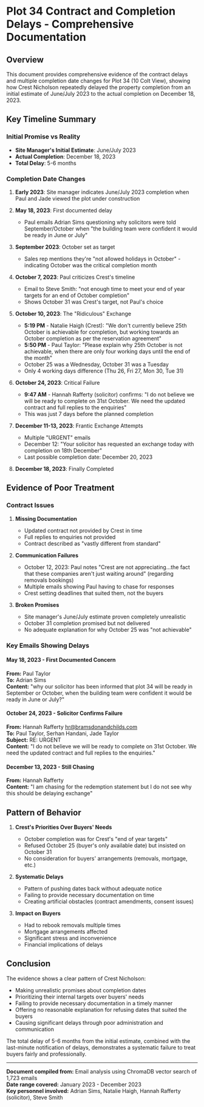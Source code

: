 # Plot 34 Contract and Completion Delays - Comprehensive Documentation

## Overview
This document provides comprehensive evidence of the contract delays and multiple completion date changes for Plot 34 (10 Colt View), showing how Crest Nicholson repeatedly delayed the property completion from an initial estimate of June/July 2023 to the actual completion on December 18, 2023.

## Key Timeline Summary

### Initial Promise vs Reality
- **Site Manager's Initial Estimate**: June/July 2023
- **Actual Completion**: December 18, 2023
- **Total Delay**: 5-6 months

### Completion Date Changes

1. **Early 2023**: Site manager indicates June/July 2023 completion when Paul and Jade viewed the plot under construction

2. **May 18, 2023**: First documented delay
   - Paul emails Adrian Sims questioning why solicitors were told September/October when "the building team were confident it would be ready in June or July"

3. **September 2023**: October set as target
   - Sales rep mentions they're "not allowed holidays in October" - indicating October was the critical completion month

4. **October 7, 2023**: Paul criticizes Crest's timeline
   - Email to Steve Smith: "not enough time to meet your end of year targets for an end of October completion"
   - Shows October 31 was Crest's target, not Paul's choice

5. **October 10, 2023**: The "Ridiculous" Exchange
   - **5:19 PM** - Natalie Haigh (Crest): "We don't currently believe 25th October is achievable for completion, but working towards an October completion as per the reservation agreement"
   - **5:50 PM** - Paul Taylor: "Please explain why 25th October is not achievable, when there are only four working days until the end of the month"
   - October 25 was a Wednesday, October 31 was a Tuesday
   - Only 4 working days difference (Thu 26, Fri 27, Mon 30, Tue 31)

6. **October 24, 2023**: Critical Failure
   - **9:47 AM** - Hannah Rafferty (solicitor) confirms: "I do not believe we will be ready to complete on 31st October. We need the updated contract and full replies to the enquiries"
   - This was just 7 days before the planned completion

7. **December 11-13, 2023**: Frantic Exchange Attempts
   - Multiple "URGENT" emails
   - December 12: "Your solicitor has requested an exchange today with completion on 18th December"
   - Last possible completion date: December 20, 2023

8. **December 18, 2023**: Finally Completed

## Evidence of Poor Treatment

### Contract Issues
1. **Missing Documentation**
   - Updated contract not provided by Crest in time
   - Full replies to enquiries not provided
   - Contract described as "vastly different from standard"

2. **Communication Failures**
   - October 12, 2023: Paul notes "Crest are not appreciating...the fact that these companies aren't just waiting around" (regarding removals bookings)
   - Multiple emails showing Paul having to chase for responses
   - Crest setting deadlines that suited them, not the buyers

3. **Broken Promises**
   - Site manager's June/July estimate proven completely unrealistic
   - October 31 completion promised but not delivered
   - No adequate explanation for why October 25 was "not achievable"

### Key Emails Showing Delays

#### May 18, 2023 - First Documented Concern
**From:** Paul Taylor  
**To:** Adrian Sims  
**Content:** "why our solicitor has been informed that plot 34 will be ready in September or October, when the building team were confident it would be ready in June or July?"

#### October 24, 2023 - Solicitor Confirms Failure
**From:** Hannah Rafferty <hr@bramsdonandchilds.com>  
**To:** Paul Taylor, Serhan Handani, Jade Taylor  
**Subject:** RE: URGENT  
**Content:** "I do not believe we will be ready to complete on 31st October. We need the updated contract and full replies to the enquiries."

#### December 13, 2023 - Still Chasing
**From:** Hannah Rafferty  
**Content:** "I am chasing for the redemption statement but I do not see why this should be delaying exchange"

## Pattern of Behavior

1. **Crest's Priorities Over Buyers' Needs**
   - October completion was for Crest's "end of year targets"
   - Refused October 25 (buyer's only available date) but insisted on October 31
   - No consideration for buyers' arrangements (removals, mortgage, etc.)

2. **Systematic Delays**
   - Pattern of pushing dates back without adequate notice
   - Failing to provide necessary documentation on time
   - Creating artificial obstacles (contract amendments, consent issues)

3. **Impact on Buyers**
   - Had to rebook removals multiple times
   - Mortgage arrangements affected
   - Significant stress and inconvenience
   - Financial implications of delays

## Conclusion

The evidence shows a clear pattern of Crest Nicholson:
- Making unrealistic promises about completion dates
- Prioritizing their internal targets over buyers' needs
- Failing to provide necessary documentation in a timely manner
- Offering no reasonable explanation for refusing dates that suited the buyers
- Causing significant delays through poor administration and communication

The total delay of 5-6 months from the initial estimate, combined with the last-minute notification of delays, demonstrates a systematic failure to treat buyers fairly and professionally.

---

**Document compiled from:** Email analysis using ChromaDB vector search of 1,723 emails  
**Date range covered:** January 2023 - December 2023  
**Key personnel involved:** Adrian Sims, Natalie Haigh, Hannah Rafferty (solicitor), Steve Smith